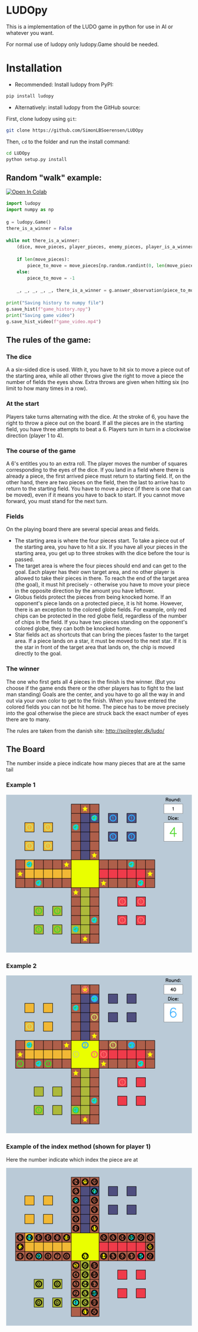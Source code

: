# LUDOpy

This is a implementation of the LUDO game in python for use in AI or whatever you want.  

For normal use of ludopy only ludopy.Game should be needed.

# Installation
- Recommended: Install ludopy from PyPI: 
```sh
pip install ludopy
```
- Alternatively: install ludopy from the GitHub source:

First, clone ludopy using `git`:

```sh
git clone https://github.com/SimonLBSoerensen/LUDOpy
```

Then, `cd` to the folder and run the install command:
```sh
cd LUDOpy
python setup.py install
```

## Random "walk" example:
[![Open In Colab](https://colab.research.google.com/assets/colab-badge.svg)](https://colab.research.google.com/github/SimonLBSoerensen/LUDOpy/blob/master/demo/random_walk.ipynb)
```python
import ludopy
import numpy as np

g = ludopy.Game()
there_is_a_winner = False

while not there_is_a_winner:
    (dice, move_pieces, player_pieces, enemy_pieces, player_is_a_winner, there_is_a_winner), player_i = g.get_observation()

    if len(move_pieces):
        piece_to_move = move_pieces[np.random.randint(0, len(move_pieces))]
    else:
        piece_to_move = -1

    _, _, _, _, _, there_is_a_winner = g.answer_observation(piece_to_move)

print("Saving history to numpy file")
g.save_hist(f"game_history.npy")
print("Saving game video")
g.save_hist_video(f"game_video.mp4")
```

## The rules of the game:

### The dice
A a six-sided dice is used. With it, you have to hit six to move a piece out of the starting area, 
while all other throws give the right to move a piece the number of fields the eyes show.
 Extra throws are given when hitting six (no limit to how many times in a row). 

### At the start
Players take turns alternating with the dice.
At the stroke of 6, you have the right to throw a piece out on the board.
If all the pieces are in the starting field, you have three attempts to beat a 6.
Players turn in turn in a clockwise direction (player 1 to 4).

### The course of the game
A 6's entitles you to an extra roll.
The player moves the number of squares corresponding to the eyes of the dice. 
If you land in a field where there is already a piece, the first arrived piece must return to
starting field. If, on the other hand, there are two pieces on the field, then the last to arrive has to return to the starting field.
You have to move a piece (if there is one that can be moved), even if it means you have to back to start.
If you cannot move forward, you must stand for the next turn.

### Fields
On the playing board there are several special areas and fields.

- The starting area is where the four pieces start. To take a piece out of the starting area, you have to hit a six. If you have all your pieces in the starting area, you get up to three strokes with the dice before the tour is passed.
- The target area is where the four pieces should end and can get to the goal. Each player has their own target area, and no other player is allowed to take their pieces in there. To reach the end of the target area (the goal), it must hit precisely - otherwise you have to move your piece in the opposite direction by the amount you have leftover.
- Globus fields protect the pieces from being knocked home. If an opponent's piece lands on a protected piece, it is hit home. However, there is an exception to the colored globe fields. For example, only red chips can be protected in the red globe field, regardless of the number of chips in the field. If you have two pieces standing on the opponent's colored globe, they can both be knocked home.
- Star fields act as shortcuts that can bring the pieces faster to the target area. If a piece lands on a star, it must be moved to the next star. If it is the star in front of the target area that lands on, the chip is moved directly to the goal.

### The winner
The one who first gets all 4 pieces in the finish is the winner. (But you choose if the game ends there or the other players has to fight to the last man standing)
Goals are the center, and you have to go all the way in and out via your own color to get to the finish. When you have entered the colored fields you can not be hit home.
The piece has to be move precisely into the goal otherwise the piece are struck back the exact number of eyes there are to many.

The rules are taken from the danish site: http://spilregler.dk/ludo/

## The Board

The number inside a piece indicate how many pieces that are at the same tail

### Example 1

![The image show a example of the board](https://github.com/SimonLBSoerensen/LUDOpy/blob/master/board_example.png?raw=true "Board example")

### Example 2

![The image show a example of the board](https://github.com/SimonLBSoerensen/LUDOpy/blob/master/board_example_2.png?raw=true "Board example 2")

### Example of the index method (shown for player 1)

Here the number indicate which index the piece are at

![Example of the index method (shown for player 1)](https://github.com/SimonLBSoerensen/LUDOpy/blob/master/track.png?raw=true "Index method")
